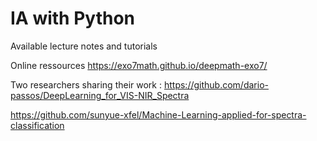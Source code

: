 # IA with Python
Available lecture notes and tutorials

Online ressources
https://exo7math.github.io/deepmath-exo7/

Two researchers sharing their work :
https://github.com/dario-passos/DeepLearning_for_VIS-NIR_Spectra

https://github.com/sunyue-xfel/Machine-Learning-applied-for-spectra-classification
